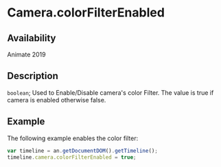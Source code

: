 # Camera.colorFilterEnabled

## Availability

Animate 2019

## Description

`boolean`; Used to Enable/Disable camera's color Filter. The value is true if camera is enabled otherwise false.

## Example

The following example enables the color filter:

```javascript
var timeline = an.getDocumentDOM().getTimeline();
timeline.camera.colorFilterEnabled = true;
```
